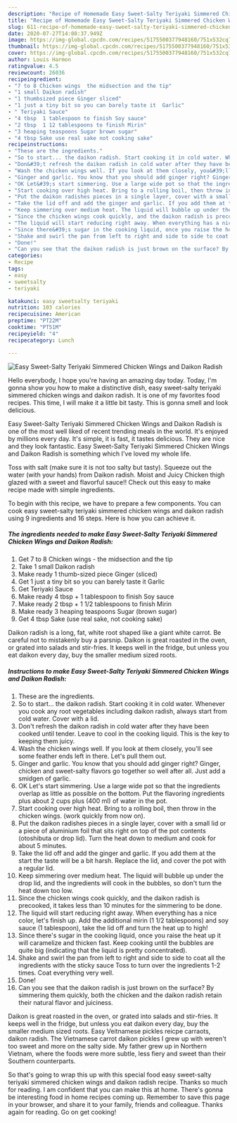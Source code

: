 ```yaml
---
description: "Recipe of Homemade Easy Sweet-Salty Teriyaki Simmered Chicken Wings and Daikon Radish"
title: "Recipe of Homemade Easy Sweet-Salty Teriyaki Simmered Chicken Wings and Daikon Radish"
slug: 611-recipe-of-homemade-easy-sweet-salty-teriyaki-simmered-chicken-wings-and-daikon-radish
date: 2020-07-27T14:08:37.949Z
image: https://img-global.cpcdn.com/recipes/5175500377948160/751x532cq70/easy-sweet-salty-teriyaki-simmered-chicken-wings-and-daikon-radish-recipe-main-photo.jpg
thumbnail: https://img-global.cpcdn.com/recipes/5175500377948160/751x532cq70/easy-sweet-salty-teriyaki-simmered-chicken-wings-and-daikon-radish-recipe-main-photo.jpg
cover: https://img-global.cpcdn.com/recipes/5175500377948160/751x532cq70/easy-sweet-salty-teriyaki-simmered-chicken-wings-and-daikon-radish-recipe-main-photo.jpg
author: Louis Harmon
ratingvalue: 4.5
reviewcount: 26036
recipeingredient:
- "7 to 8 Chicken wings  the midsection and the tip"
- "1 small Daikon radish"
- "1 thumbsized piece Ginger sliced"
- "1 just a tiny bit so you can barely taste it  Garlic"
- " Teriyaki Sauce"
- "4 tbsp  1 tablespoon to finish Soy sauce"
- "2 tbsp  1 12 tablespoons to finish Mirin"
- "3 heaping teaspoons Sugar brown sugar"
- "4 tbsp Sake use real sake not cooking sake"
recipeinstructions:
- "These are the ingredients."
- "So to start... the daikon radish. Start cooking it in cold water. Whenever you cook any root vegetables including daikon radish, always start from cold water. Cover with a lid."
- "Don&#39;t refresh the daikon radish in cold water after they have been cooked until tender. Leave to cool in the cooking liquid. This is the key to keeping them juicy."
- "Wash the chicken wings well. If you look at them closely, you&#39;ll see some feather ends left in there.  Let&#39;s pull them out."
- "Ginger and garlic. You know that you should add ginger right? Ginger, chicken and sweet-salty flavors go together so well after all. Just add a smidgen of garlic."
- "OK Let&#39;s start simmering. Use a large wide pot so that the ingredients overlap as little as possible on the bottom. Put the flavoring ingredients plus about 2 cups plus (400 ml) of water in the pot."
- "Start cooking over high heat. Bring to a rolling boil, then throw in the chicken wings. (work quickly from now on)."
- "Put the daikon radishes pieces in a single layer, cover with a small lid or a piece of aluminium foil that sits right on top of the pot contents (otoshibuta or drop lid). Turn the heat down to medium and cook for about 5 minutes."
- "Take the lid off and add the ginger and garlic. If you add them at the start the taste will be a bit harsh. Replace the lid, and cover the pot with a regular lid."
- "Keep simmering over medium heat. The liquid will bubble up under the drop lid, and the ingredients will cook in the bubbles, so don&#39;t turn the heat down too low."
- "Since the chicken wings cook quickly, and the daikon radish is precooked, it takes less than 10 minutes for the simmering to be done."
- "The liquid will start reducing right away. When everything has a nice color, let&#39;s finish up. Add the additional mirin (1 1/2 tablespoons) and soy sauce (1 tablespoon), take the lid off and turn the heat up to high!"
- "Since there&#39;s sugar in the cooking liquid, once you raise the heat up it will caramelize and thicken fast. Keep cooking until the bubbles are quite big (indicating that the liquid is pretty concentrated)."
- "Shake and swirl the pan from left to right and side to side to coat all the ingredients with the sticky sauce Toss to turn over the ingredients 1-2 times. Coat everything very well."
- "Done!"
- "Can you see that the daikon radish is just brown on the surface? By simmering them quickly, both the chicken and the daikon radish retain their natural flavor and juiciness."
categories:
- Recipe
tags:
- easy
- sweetsalty
- teriyaki

katakunci: easy sweetsalty teriyaki 
nutrition: 103 calories
recipecuisine: American
preptime: "PT22M"
cooktime: "PT51M"
recipeyield: "4"
recipecategory: Lunch

---
```



![Easy Sweet-Salty Teriyaki Simmered Chicken Wings and Daikon Radish](https://img-global.cpcdn.com/recipes/5175500377948160/751x532cq70/easy-sweet-salty-teriyaki-simmered-chicken-wings-and-daikon-radish-recipe-main-photo.jpg)

Hello everybody, I hope you're having an amazing day today. Today, I'm gonna show you how to make a distinctive dish, easy sweet-salty teriyaki simmered chicken wings and daikon radish. It is one of my favorites food recipes. This time, I will make it a little bit tasty. This is gonna smell and look delicious.

Easy Sweet-Salty Teriyaki Simmered Chicken Wings and Daikon Radish is one of the most well liked of recent trending meals in the world. It's enjoyed by millions every day. It's simple, it is fast, it tastes delicious. They are nice and they look fantastic. Easy Sweet-Salty Teriyaki Simmered Chicken Wings and Daikon Radish is something which I've loved my whole life.

Toss with salt (make sure it is not too salty but tasty). Squeeze out the water (with your hands) from Daikon radish. Moist and Juicy Chicken thigh glazed with a sweet and flavorful sauce!! Check out this easy to make recipe made with simple ingredients.


To begin with this recipe, we have to prepare a few components. You can cook easy sweet-salty teriyaki simmered chicken wings and daikon radish using 9 ingredients and 16 steps. Here is how you can achieve it.

<!--inarticleads1-->

##### The ingredients needed to make Easy Sweet-Salty Teriyaki Simmered Chicken Wings and Daikon Radish:

1. Get 7 to 8 Chicken wings - the midsection and the tip
1. Take 1 small Daikon radish
1. Make ready 1 thumb-sized piece Ginger (sliced)
1. Get 1 just a tiny bit so you can barely taste it  Garlic
1. Get  Teriyaki Sauce
1. Make ready 4 tbsp + 1 tablespoon to finish Soy sauce
1. Make ready 2 tbsp + 1 1/2 tablespoons to finish Mirin
1. Make ready 3 heaping teaspoons Sugar (brown sugar)
1. Get 4 tbsp Sake (use real sake, not cooking sake)


Daikon radish is a long, fat, white root shaped like a giant white carrot. Be careful not to mistakenly buy a parsnip. Daikon is great roasted in the oven, or grated into salads and stir-fries. It keeps well in the fridge, but unless you eat daikon every day, buy the smaller medium sized roots. 

<!--inarticleads2-->

##### Instructions to make Easy Sweet-Salty Teriyaki Simmered Chicken Wings and Daikon Radish:

1. These are the ingredients.
1. So to start... the daikon radish. Start cooking it in cold water. Whenever you cook any root vegetables including daikon radish, always start from cold water. Cover with a lid.
1. Don&#39;t refresh the daikon radish in cold water after they have been cooked until tender. Leave to cool in the cooking liquid. This is the key to keeping them juicy.
1. Wash the chicken wings well. If you look at them closely, you&#39;ll see some feather ends left in there.  Let&#39;s pull them out.
1. Ginger and garlic. You know that you should add ginger right? Ginger, chicken and sweet-salty flavors go together so well after all. Just add a smidgen of garlic.
1. OK Let&#39;s start simmering. Use a large wide pot so that the ingredients overlap as little as possible on the bottom. Put the flavoring ingredients plus about 2 cups plus (400 ml) of water in the pot.
1. Start cooking over high heat. Bring to a rolling boil, then throw in the chicken wings. (work quickly from now on).
1. Put the daikon radishes pieces in a single layer, cover with a small lid or a piece of aluminium foil that sits right on top of the pot contents (otoshibuta or drop lid). Turn the heat down to medium and cook for about 5 minutes.
1. Take the lid off and add the ginger and garlic. If you add them at the start the taste will be a bit harsh. Replace the lid, and cover the pot with a regular lid.
1. Keep simmering over medium heat. The liquid will bubble up under the drop lid, and the ingredients will cook in the bubbles, so don&#39;t turn the heat down too low.
1. Since the chicken wings cook quickly, and the daikon radish is precooked, it takes less than 10 minutes for the simmering to be done.
1. The liquid will start reducing right away. When everything has a nice color, let&#39;s finish up. Add the additional mirin (1 1/2 tablespoons) and soy sauce (1 tablespoon), take the lid off and turn the heat up to high!
1. Since there&#39;s sugar in the cooking liquid, once you raise the heat up it will caramelize and thicken fast. Keep cooking until the bubbles are quite big (indicating that the liquid is pretty concentrated).
1. Shake and swirl the pan from left to right and side to side to coat all the ingredients with the sticky sauce Toss to turn over the ingredients 1-2 times. Coat everything very well.
1. Done!
1. Can you see that the daikon radish is just brown on the surface? By simmering them quickly, both the chicken and the daikon radish retain their natural flavor and juiciness.


Daikon is great roasted in the oven, or grated into salads and stir-fries. It keeps well in the fridge, but unless you eat daikon every day, buy the smaller medium sized roots. Easy Veitnamese pickles reicpe carraots, daikon radish. The Vietnamese carrot daikon pickles I grew up with weren&#39;t too sweet and more on the salty side. My father grew up in Northern Vietnam, where the foods were more subtle, less fiery and sweet than their Southern counterparts. 

So that's going to wrap this up with this special food easy sweet-salty teriyaki simmered chicken wings and daikon radish recipe. Thanks so much for reading. I am confident that you can make this at home. There's gonna be interesting food in home recipes coming up. Remember to save this page in your browser, and share it to your family, friends and colleague. Thanks again for reading. Go on get cooking!
